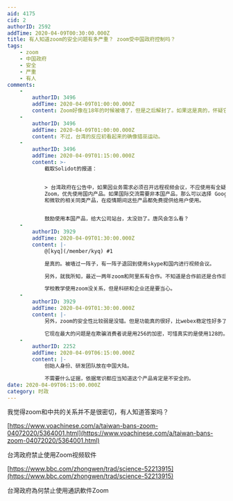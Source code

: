 ```yaml
---
aid: 4175
cid: 2
authorID: 2592
addTime: 2020-04-09T00:30:00.000Z
title: 有人知道zoom的安全问题有多严重？ zoom受中国政府控制吗？
tags:
    - zoom
    - 中国政府
    - 安全
    - 严重
    - 有人
comments:
    -
        authorID: 3496
        addTime: 2020-04-09T01:00:00.000Z
        content: Zoom好像在18年的时候被墙了，但是之后解封了。如果这是真的，怀疑它也不冤枉。
    -
        authorID: 3496
        addTime: 2020-04-09T01:00:00.000Z
        content: 不过，台湾的反应初看起来的确像猎巫运动。
    -
        authorID: 3496
        addTime: 2020-04-09T01:15:00.000Z
        content: >-
            截取Solidot的报道：


            > 台湾政府在公告中，如果因业务需求必须召开远程视频会议，不应使用有全疑虑的产品如
            Zoom，优先使用国内产品。如果国际交流需要非本国产品，那么可以选择 Google
            和微软的相关同类产品，在疫情期间这些产品都免费提供给用户使用。


            鼓励使用本国产品，给大公司站台，太没劲了。唐风会怎么看？
    -
        authorID: 3929
        addTime: 2020-04-09T01:30:00.000Z
        content: |-
            @[kyq](/member/kyq) #1

            是真的。被墙过一阵子，有一阵子退回到使用skype和国内进行视频会议。

            另外，就我所知，最近一两年zoom和阿里系有合作。不知道是合作前还是合作后，zoom在国内解封了。

            学校教学使用zoom没关系，但是科研和企业还是要当心。
    -
        authorID: 3929
        addTime: 2020-04-09T01:30:00.000Z
        content: |-
            另外，zoom的安全性比较弱是没错。但是功能真的很好，比webex稳定性好多了。

            它现在最大的问题是在欺骗消费者说是用256的加密，可惜真实的是使用128的。估计会被告死。
    -
        authorID: 2252
        addTime: 2020-04-09T06:15:00.000Z
        content: |-
            创始人身份、研发团队放在中国大陆。

            不需要什么证据，依据常识都应当知道这个产品肯定是不安全的。
date: 2020-04-09T06:15:00.000Z
category: 时政
---
```


我觉得zoom和中共的关系并不是很密切，有人知道答案吗？

[https://www.voachinese.com/a/taiwan-bans-zoom-04072020/5364001.html](https://www.voachinese.com/a/taiwan-bans-zoom-04072020/5364001.html)

台湾政府禁止使用Zoom视频软件

[https://www.bbc.com/zhongwen/trad/science-52213915](https://www.bbc.com/zhongwen/trad/science-52213915)

台灣政府為何禁止使用通訊軟件Zoom
